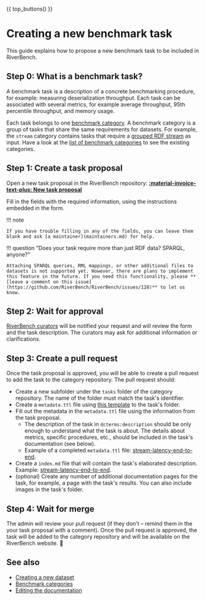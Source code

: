 {{ top_buttons() }}

# Creating a new benchmark task

This guide explains how to propose a new benchmark task to be included in RiverBench.

## Step 0: What is a benchmark task?

A benchmark task is a description of a concrete benchmarking procedure, for example: measuring deserialization throughput. Each task can be associated with several metrics, for example average throughput, 95th percentile throughput, and memory usage.

Each task belongs to one [benchmark category](categories.md). A benchmark category is a group of tasks that share the same requirements for datasets. For example, the `stream` category contains tasks that require a [grouped RDF stream](https://w3id.org/stax/dev/taxonomy/#grouped-rdf-stream) as input. Have a look at the [list of benchmark categories](https://w3id.org/riverbench/category) to see the existing categories.

## Step 1: Create a task proposal

Open a new task proposal in the RiverBench repository: <a href="https://github.com/RiverBench/RiverBench/issues/new?assignees=Ostrzyciel&labels=new+task&projects=&template=task-proposal.yml&title=Task+proposal%3A+%5BIDENTIFIER+HERE%5D" target="_blank" class="md-button md-button--primary rb-small-button" markdown>**:material-invoice-text-plus: New task proposal**</a>

Fill in the fields with the required information, using the instructions embedded in the form.

!!! note

    If you have trouble filling in any of the fields, you can leave them blank and ask [a maintainer](maintainers.md) for help.

!!! question "Does your task require more than just RDF data? SPARQL, anyone?"

    Attaching SPARQL queries, RML mappings, or other additional files to datasets is not supported yet. However, there are plans to implement this feature in the future. If you need this functionality, please **[leave a comment on this issue](https://github.com/RiverBench/RiverBench/issues/128)** to let us know.

## Step 2: Wait for approval

[RiverBench curators](maintainers.md) will be notified your request and will review the form and the task description. The curators may ask for additional information or clarifications.

## Step 3: Create a pull request

Once the task proposal is approved, you will be able to create a pull request to add the task to the category repository. The pull request should:

- Create a new subfolder under the `tasks` folder of the category repository. The name of the folder must match the task's identifier.
- Create a `metadata.ttl` file using [this template](https://github.com/RiverBench/category-template/blob/main/tasks/metadata.ttl) to the task's folder.
- Fill out the metadata in the `metadata.ttl` file using the information from the task proposal.
  - The description of the task in `dcterms:description` should be only enough to understand what the task is about. The details about metrics, specific procedures, etc., should be included in the task's documentation (see below).
  - Example of a completed `metadata.ttl` file: [stream-latency-end-to-end](https://github.com/RiverBench/category-stream/blob/main/tasks/stream-latency-end-to-end/metadata.ttl).
- Create a `index.md` file that will contain the task's elaborated description. Example: [stream-latency-end-to-end](https://github.com/RiverBench/category-stream/blob/main/tasks/stream-latency-end-to-end/index.md).
- (optional) Create any number of additional documentation pages for the task, for example, a page with the task's results. You can also include images in the task's folder.

## Step 4: Wait for merge

The admin will review your pull request (if they don't – remind them in the your task proposal with a comment). Once the pull request is approved, the task will be added to the category repository and will be available on the RiverBench website. :tada:

## See also

- [Creating a new dataset](creating-new-dataset.md)
- [Benchmark categories](categories.md)
- [Editing the documentation](editing-docs.md)

